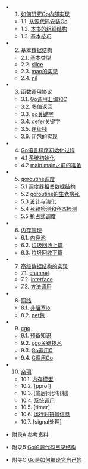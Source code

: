 * 1. [如何研究Go内部实现](01.0.md)
   - 1.1. [从源代码安装Go](01.1.md)
   - 1.2. [本书的组织结构](01.2.md)
   - 1.3. [基本技巧](01.3.md)
* 2. [基本数据结构](02.0.md)
   - 2.1. [基本类型](02.1.md)
   - 2.2. [slice](02.2.md)
   - 2.3. [map的实现](02.3.md)
   - 2.4. [nil](02.4.md)
* 3. [函数调用协议](03.0.md)
   - 3.1. [Go调用汇编和C](03.1.md)
   - 3.2. [多值返回](03.2.md)
   - 3.3. [go关键字](03.3.md)
   - 3.4. [defer关键字](03.4.md)
   - 3.5. [连续栈](03.5.md)
   - 3.6. [闭包的实现](03.6.md)
* 4. [Go语言程序初始化过程](04.0.md)
   - 4.1 [系统初始化](04.1.md)
   - 4.2 [main.main之前的准备](04.2.md)
* 5. [goroutine调度](05.0.md)
   - 5.1 [调度器相关数据结构](05.1.md)
   - 5.2 [goroutine的生老病死](05.2.md)
   - 5.3 [设计与演化](05.3.md)
   - 5.4 [死锁检测和竞态检测](05.4.md)
   - 5.5 [抢占式调度](05.5.md)
* 6. [内存管理](06.0.md)
   - 6.1. [内存池](06.1.md)
   - 6.2. [垃圾回收上篇](06.2.md)
   - 6.3. [垃圾回收下篇](06.3.md)
* 7. [高级数据结构的实现](07.0.md)
   - 7.1. [channel](07.1.md)
   - 7.2. [interface](07.2.md)
   - 7.3. [方法调用](07.3.md)
* 8. [网络](08.0.md)
   - 8.1. [非阻塞io](08.1.md)
   - 8.2. [net包](08.2.md)
* 9. [cgo](09.0.md)
   - 9.1. [预备知识](09.1.md)
   - 9.2. [cgo关键技术](09.2.md)
   - 9.3. [Go调用C](09.3.md)
   - 9.4. [C调用Go](09.4.md)
* 10. [杂项](10.0.md)
   - 10.1. [内存模型](10.1.md)
   - 10.2. [pprof]
   - 10.3. [底层同步机制]
   - 10.4. [系统调用](10.4.md)
   - 10.5. [timer]
   - 10.6. [运行时符号信息](10.7.md)
   - 10.7. [signal处理]

* 附录A [参考资料](ref.md)
* 附录B [Go的源代码目录结构](ref2.md)
* 附寻C [Go是如何编译它自己的](ref3.md)
